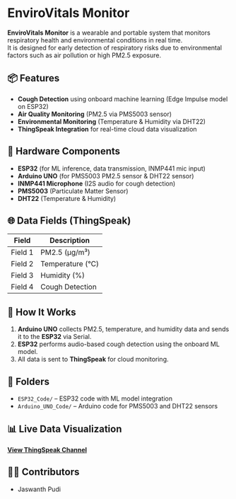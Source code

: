 # EnviroVitals Monitor

**EnviroVitals Monitor** is a wearable and portable system that monitors respiratory health and environmental conditions in real time.  
It is designed for early detection of respiratory risks due to environmental factors such as air pollution or high PM2.5 exposure.

## 📦 Features

- **Cough Detection** using onboard machine learning (Edge Impulse model on ESP32)
- **Air Quality Monitoring** (PM2.5 via PMS5003 sensor)
- **Environmental Monitoring** (Temperature & Humidity via DHT22)
- **ThingSpeak Integration** for real-time cloud data visualization

## 🔧 Hardware Components

- **ESP32** (for ML inference, data transmission, INMP441 mic input)
- **Arduino UNO** (for PMS5003 PM2.5 sensor & DHT22 sensor)
- **INMP441 Microphone** (I2S audio for cough detection)
- **PMS5003** (Particulate Matter Sensor)
- **DHT22** (Temperature & Humidity)

## 🌐 Data Fields (ThingSpeak)

| Field | Description        |
|--------|-------------------|
| Field 1 | PM2.5 (µg/m³)      |
| Field 2 | Temperature (°C)   |
| Field 3 | Humidity (%)       |
| Field 4 | Cough Detection    |

## 🚀 How It Works

1. **Arduino UNO** collects PM2.5, temperature, and humidity data and sends it to the **ESP32** via Serial.
2. **ESP32** performs audio-based cough detection using the onboard ML model.
3. All data is sent to **ThingSpeak** for cloud monitoring.

## 📁 Folders

- `ESP32_Code/` – ESP32 code with ML model integration
- `Arduino_UNO_Code/` – Arduino code for PMS5003 and DHT22 sensors

## 📊 Live Data Visualization

[**View ThingSpeak Channel**](https://thingspeak.com/channels/2994008)

## 🧑‍💻 Contributors

- Jaswanth Pudi  


